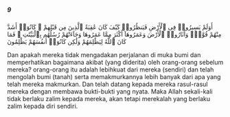 ##### 9

<span class="ayah">أَوَلَمْ يَسِيرُوا۟ فِى ٱلْأَرْضِ فَيَنظُرُوا۟ كَيْفَ كَانَ عَٰقِبَةُ ٱلَّذِينَ مِن قَبْلِهِمْ ۚ كَانُوٓا۟ أَشَدَّ مِنْهُمْ قُوَّةًۭ وَأَثَارُوا۟ ٱلْأَرْضَ وَعَمَرُوهَآ أَكْثَرَ مِمَّا عَمَرُوهَا وَجَآءَتْهُمْ رُسُلُهُم بِٱلْبَيِّنَٰتِ ۖ فَمَا كَانَ ٱللَّهُ لِيَظْلِمَهُمْ وَلَٰكِن كَانُوٓا۟ أَنفُسَهُمْ يَظْلِمُونَ</span>

<span class="ayah_translation">Dan apakah mereka tidak mengadakan perjalanan di muka bumi dan memperhatikan bagaimana akibat (yang diderita) oleh orang-orang sebelum mereka? orang-orang itu adalah lebihkuat dari mereka (sendiri) dan telah mengolah bumi (tanah) serta memakmurkannya lebih banyak dari apa yang telah mereka makmurkan. Dan telah datang kepada mereka rasul-rasul mereka dengan membawa bukti-bukti yang nyata. Maka Allah sekali-kali tidak berlaku zalim kepada mereka, akan tetapi merekalah yang berlaku zalim kepada diri sendiri.</span>
